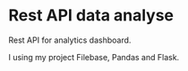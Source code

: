 # Rest API data analyse

Rest API for analytics dashboard.

I using my project Filebase, Pandas and Flask.